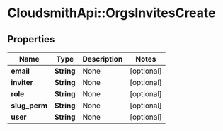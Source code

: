 # CloudsmithApi::OrgsInvitesCreate

## Properties
Name | Type | Description | Notes
------------ | ------------- | ------------- | -------------
**email** | **String** | None | [optional] 
**inviter** | **String** | None | [optional] 
**role** | **String** | None | [optional] 
**slug_perm** | **String** | None | [optional] 
**user** | **String** | None | [optional] 


